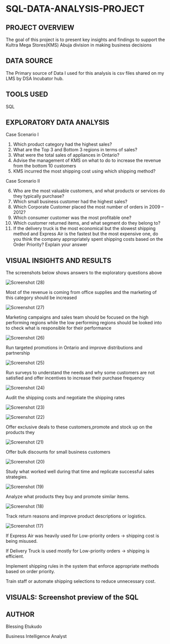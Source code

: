 # SQL-DATA-ANALYSIS-PROJECT



## PROJECT OVERVIEW 

The goal of this project is to present  key insights and findings to support the Kultra Mega Stores(KMS) Abuja division in making business decisions  


## DATA SOURCE 

The Primary source of Data I used for this analysis is csv files shared on my LMS by DSA Incubator hub.


## TOOLS USED 

SQL

## EXPLORATORY DATA ANALYSIS 

Case Scenario I
1. Which product category had the highest sales?
2. What are the Top 3 and Bottom 3 regions in terms of sales?
3. What were the total sales of appliances in Ontario?
4. Advise the management of KMS on what to do to increase the revenue from the bottom
10 customers
5. KMS incurred the most shipping cost using which shipping method?

Case Scenario II

6. Who are the most valuable customers, and what products or services do they typically
purchase?
7. Which small business customer had the highest sales?
8. Which Corporate Customer placed the most number of orders in 2009 – 2012?
9. Which consumer customer was the most profitable one?
10. Which customer returned items, and what segment do they belong to?
11. If the delivery truck is the most economical but the slowest shipping method and
Express Air is the fastest but the most expensive one, do you think the company
appropriately spent shipping costs based on the Order Priority? Explain your answer


## VISUAL INSIGHTS AND RESULTS 

The screenshots below shows answers to the exploratory questions above







![Screenshot (28)](https://github.com/user-attachments/assets/6ad42426-b9ac-43b0-9e1b-09cbdf5733b6)

Most of the revenue is coming from office supplies and the marketing of this category should be increased  





![Screenshot (27)](https://github.com/user-attachments/assets/88fd274d-257c-4130-abba-b42fc4098720)

Marketing campaigns and sales team should be focused on the high performing regions while the low performing regions should be looked into to check what is responsible for their performance  




![Screenshot (26)](https://github.com/user-attachments/assets/7d4ee6aa-afee-4ff8-b2e2-d509d705cce3)

Run targeted promotions in Ontario and improve distributions and partnership 




![Screenshot (25)](https://github.com/user-attachments/assets/cbe7458f-e671-4ddd-9f4a-ee87da8b7668)

Run surveys to understand the needs and why some customers are not satisfied and offer incentives to increase their purchase frequency  




![Screenshot (24)](https://github.com/user-attachments/assets/6e5f7323-2c5f-4a71-bca4-6a17cf6a8597)

Audit the shipping costs and negotiate the shipping rates




![Screenshot (23)](https://github.com/user-attachments/assets/8f2152ab-23bd-4ff0-b979-b2ad36076865)

![Screenshot (22)](https://github.com/user-attachments/assets/dba8ebda-d587-43a9-b52c-bcd3821199f6)

Offer exclusive deals to these customers,promote and stock up on the products they




![Screenshot (21)](https://github.com/user-attachments/assets/0b40c7b4-2970-4723-93fb-5bdede6ad9fb)

Offer bulk discounts for small business customers 




![Screenshot (20)](https://github.com/user-attachments/assets/d4011d31-4369-46b2-a114-c566eb0a449d)

Study what worked well during that time and replicate successful sales strategies.




![Screenshot (19)](https://github.com/user-attachments/assets/39078707-4772-4e85-b4cf-da841b1ead06)

Analyze what products they buy and promote similar items.





![Screenshot (18)](https://github.com/user-attachments/assets/ed215793-41e2-47c4-88e0-34d516797888)


Track return reasons and improve product descriptions or logistics.

![Screenshot (17)](https://github.com/user-attachments/assets/c0890b7d-beef-4481-84c4-e8f8f92b4995)

If Express Air was heavily used for Low-priority orders → shipping cost is being misused.

If Delivery Truck is used mostly for Low-priority orders → shipping is efficient.

Implement shipping rules in the system that enforce appropriate methods based on order priority.

Train staff or automate shipping selections to reduce unnecessary cost.

## VISUALS: Screenshot preview of the SQL

## AUTHOR

Blessing Etukudo 

Business Intelligence Analyst 


